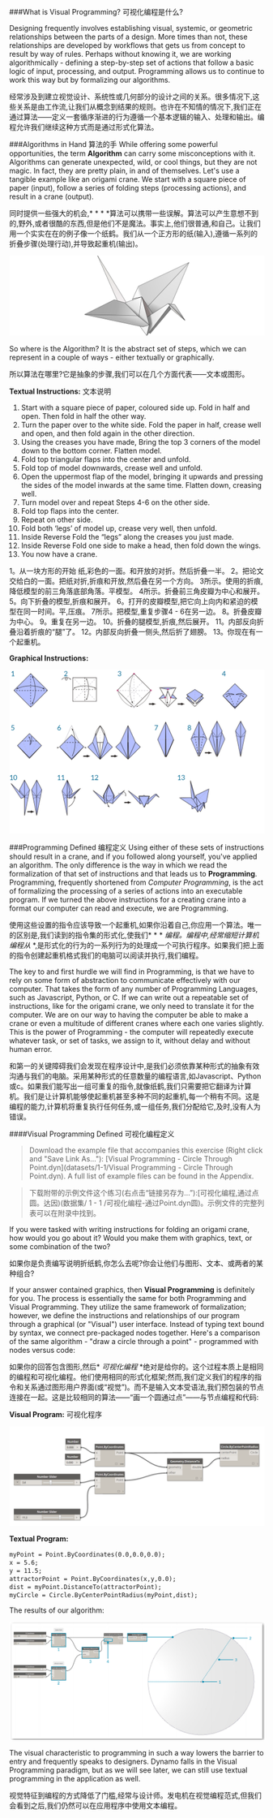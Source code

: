 ###What is Visual Programming?  可视化编程是什么?

Designing frequently involves establishing visual, systemic, or geometric relationships between the parts of a design. More times than not, these relationships are developed by workflows that gets us from concept to result by way of rules. Perhaps without knowing it, we are working algorithmically - defining a step-by-step set of actions that follow a basic logic of input, processing, and output. Programming allows us to continue to work this way but by formalizing our algorithms.

经常涉及到建立视觉设计、系统性或几何部分的设计之间的关系。很多情况下,这些关系是由工作流,让我们从概念到结果的规则。也许在不知情的情况下,我们正在通过算法——定义一套循序渐进的行为遵循一个基本逻辑的输入、处理和输出。编程允许我们继续这种方式而是通过形式化算法。


###Algorithms in Hand  算法的手
While offering some powerful opportunities, the term **Algorithm** can carry some misconceptions with it. Algorithms can generate unexpected, wild, or cool things, but they are not magic. In fact, they are pretty plain, in and of themselves. Let's use a tangible example like an origami crane. We start with a square piece of paper (input), follow a series of folding steps (processing actions), and result in a crane (output).

同时提供一些强大的机会,* * * *算法可以携带一些误解。算法可以产生意想不到的,野外,或者很酷的东西,但是他们不是魔法。事实上,他们很普通,和自己。让我们用一个实实在在的例子像一个纸鹤。我们从一个正方形的纸(输入),遵循一系列的折叠步骤(处理行动),并导致起重机(输出)。



![Origami Crane](images/1-1/00-OrigamiCrane.png)

So where is the Algorithm? It is the abstract set of steps, which we can represent in a couple of ways - either textually or graphically.

所以算法在哪里?它是抽象的步骤,我们可以在几个方面代表——文本或图形。


**Textual Instructions:**    文本说明  
1. Start with a square piece of
paper, coloured side up. Fold in half and open. Then fold in half the other way.
2. Turn the paper over to the white side. Fold the paper in half, crease well and open, and then fold again in the other direction.
3. Using the creases you have made, Bring the top 3 corners of the model down to the bottom corner. Flatten model.
4. Fold top triangular flaps into the center and unfold.
5. Fold top of model downwards, crease well and unfold.
6. Open the uppermost flap of the model, bringing it upwards and pressing the sides of the model inwards at the same time. Flatten down, creasing well.
7. Turn model over and repeat Steps 4-6 on the other side.
8. Fold top flaps into the center.
9. Repeat on other side.
10. Fold both ‘legs’ of model up, crease very well, then unfold.
11. Inside Reverse Fold the “legs” along the creases you just made.
12. Inside Reverse Fold one side to make a head, then fold down the wings.
13. You now have a crane.


1。从一块方形的开始
纸,彩色的一面。和开放的对折。然后折叠一半。
2。把论文交给白的一面。把纸对折,折痕和开放,然后叠在另一个方向。
3所示。使用的折痕,降低模型的前三角落底部角落。平模型。
4所示。折叠前三角皮瓣为中心和展开。
5。向下折叠的模型,折痕和展开。
6。打开的皮瓣模型,把它向上向内和紧迫的模型在同一时间。平,压痕。
7所示。把模型,重复步骤4 - 6在另一边。
8。折叠皮瓣为中心。
9。重复在另一边。
10。折叠的腿模型,折痕,然后展开。
11。内部反向折叠沿着折痕的“腿”了。
12。内部反向折叠一侧头,然后折了翅膀。
13。你现在有一个起重机。


**Graphical Instructions:**

![Needs Update- Origami Crane](images/1-1/01-OrigamiCraneInstructions.png)

###Programming Defined   编程定义
Using either of these sets of instructions should result in a crane, and if you followed along yourself, you've applied an algorithm. The only difference is the way in which we read the formalization of that set of instructions and that leads us to **Programming**. Programming, frequently shortened from *Computer Programming*, is the act of formalizing the processing of a series of actions into an executable program. If we turned the above instructions for a creating crane into a format our computer can read and execute, we are Programming.

使用这些设置的指令应该导致一个起重机,如果你沿着自己,你应用一个算法。唯一的区别是,我们读到的指令集的形式化,使我们* * * *编程。编程中,经常缩短计算机编程从* *,是形式化的行为的一系列行为的处理成一个可执行程序。如果我们把上面的指令创建起重机格式我们的电脑可以阅读并执行,我们编程。



The key to and first hurdle we will find in Programming, is that we have to rely on some form of abstraction to communicate effectively with our computer. That takes the form of any number of Programming Languages, such as Javascript, Python, or C. If we can write out a repeatable set of instructions, like for the origami crane, we only need to translate it for the computer. We are on our way to having the computer be able to make a crane or even a multitude of different cranes where each one varies slightly. This is the power of Programming - the computer will repeatedly execute whatever task, or set of tasks, we assign to it, without delay and without human error.


和第一的关键障碍我们会发现在程序设计中,是我们必须依靠某种形式的抽象有效沟通与我们的电脑。采用某种形式的任意数量的编程语言,如Javascript、Python或c。如果我们能写出一组可重复的指令,就像纸鹤,我们只需要把它翻译为计算机。我们是让计算机能够使起重机甚至多种不同的起重机,每一个稍有不同。这是编程的能力,计算机将重复执行任何任务,或一组任务,我们分配给它,及时,没有人为错误。



####Visual Programming Defined    可视化编程定义
>Download the example file that accompanies this exercise (Right click and "Save Link As..."): [Visual Programming - Circle Through Point.dyn](datasets/1-1/Visual Programming - Circle Through Point.dyn). A full list of example files can be found in the Appendix.


>下载附带的示例文件这个练习(右点击“链接另存为…”):[可视化编程,通过点圆。达因)(数据集/ 1 - 1 /可视化编程-通过Point.dyn圆)。示例文件的完整列表可以在附录中找到。


If you were tasked with writing instructions for folding an origami crane, how would you go about it? Would you make them with graphics, text, or some combination of the two?

如果你是负责编写说明折纸鹤,你怎么去呢?你会让他们与图形、文本、或两者的某种组合?


If your answer contained graphics, then **Visual Programming** is definitely for you. The process is essentially the same for both Programming and Visual Programming. They utilize the same framework of formalization; however, we define the instructions and relationships of our program through a graphical (or "Visual") user interface. Instead of typing text bound by syntax, we connect pre-packaged nodes together. Here's a comparison of the same algorithm - "draw a circle through a point" - programmed with nodes versus code:


如果你的回答包含图形,然后* *可视化编程* *绝对是给你的。这个过程本质上是相同的编程和可视化编程。他们使用相同的形式化框架;然而,我们定义我们的程序的指令和关系通过图形用户界面(或“视觉”)。而不是输入文本受语法,我们预包装的节点连接在一起。这是比较相同的算法——“画一个圆通过点”——与节点编程和代码:


**Visual Program:**    可视化程序

![Basic Visual Program ](images/1-1/03-BasicVisualProgram.png)

**Textual Program:**
```
myPoint = Point.ByCoordinates(0.0,0.0,0.0);
x = 5.6;
y = 11.5;
attractorPoint = Point.ByCoordinates(x,y,0.0);
dist = myPoint.DistanceTo(attractorPoint);
myCircle = Circle.ByCenterPointRadius(myPoint,dist);
```
The results of our algorithm:

![Circle Through Point ](images/1-1/04-CircleThroughPoint.png)

The visual characteristic to programming in such a way lowers the barrier to entry and frequently speaks to designers. Dynamo falls in the Visual Programming paradigm, but as we will see later, we can still use textual programming in the application as well.


视觉特征到编程的方式降低了门槛,经常与设计师。发电机在视觉编程范式,但我们会看到之后,我们仍然可以在应用程序中使用文本编程。



